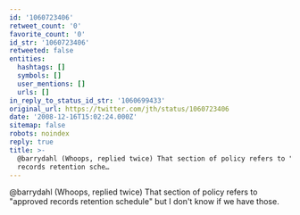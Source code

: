 ```yaml
---
id: '1060723406'
retweet_count: '0'
favorite_count: '0'
id_str: '1060723406'
retweeted: false
entities:
  hashtags: []
  symbols: []
  user_mentions: []
  urls: []
in_reply_to_status_id_str: '1060699433'
original_url: https://twitter.com/jth/status/1060723406
date: '2008-12-16T15:02:24.000Z'
sitemap: false
robots: noindex
reply: true
title: >-
  @barrydahl (Whoops, replied twice) That section of policy refers to "approved
  records retention sche…
---
```


@barrydahl (Whoops, replied twice) That section of policy refers to "approved records retention schedule" but I don't know if we have those.